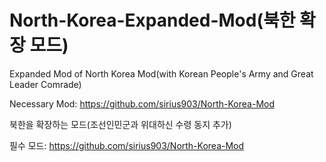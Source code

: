 # North-Korea-Expanded-Mod(북한 확장 모드)
Expanded Mod of North Korea Mod(with Korean People's Army and Great Leader Comrade)

Necessary Mod: https://github.com/sirius903/North-Korea-Mod


북한을 확장하는 모드(조선인민군과 위대하신 수령 동지 추가)

필수 모드: https://github.com/sirius903/North-Korea-Mod
